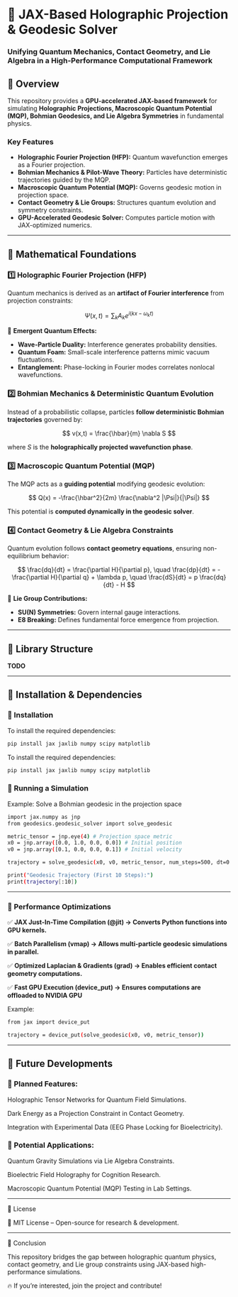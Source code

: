 # 🚀 JAX-Based Holographic Projection & Geodesic Solver
### **Unifying Quantum Mechanics, Contact Geometry, and Lie Algebra in a High-Performance Computational Framework**

## 🔹 Overview
This repository provides a **GPU-accelerated JAX-based framework** for simulating **Holographic Projections, Macroscopic Quantum Potential (MQP), Bohmian Geodesics, and Lie Algebra Symmetries** in fundamental physics.

### **Key Features**
- **Holographic Fourier Projection (HFP):** Quantum wavefunction emerges as a Fourier projection.
- **Bohmian Mechanics & Pilot-Wave Theory:** Particles have deterministic trajectories guided by the MQP.
- **Macroscopic Quantum Potential (MQP):** Governs geodesic motion in projection space.
- **Contact Geometry & Lie Groups:** Structures quantum evolution and symmetry constraints.
- **GPU-Accelerated Geodesic Solver:** Computes particle motion with JAX-optimized numerics.

---

## 🔹 Mathematical Foundations
### **1️⃣ Holographic Fourier Projection (HFP)**
Quantum mechanics is derived as an **artifact of Fourier interference** from projection constraints:

$$
\Psi(x, t) = \sum_k A_k e^{i(kx - \omega_k t)}
$$

📌 **Emergent Quantum Effects:**
- **Wave-Particle Duality:** Interference generates probability densities.
- **Quantum Foam:** Small-scale interference patterns mimic vacuum fluctuations.
- **Entanglement:** Phase-locking in Fourier modes correlates nonlocal wavefunctions.

### **2️⃣ Bohmian Mechanics & Deterministic Quantum Evolution**
Instead of a probabilistic collapse, particles **follow deterministic Bohmian trajectories** governed by:

$$
v(x,t) = \frac{\hbar}{m} \nabla S
$$

where $S$ is the **holographically projected wavefunction phase**.

### **3️⃣ Macroscopic Quantum Potential (MQP)**
The MQP acts as a **guiding potential** modifying geodesic evolution:

$$
Q(x) = -\frac{\hbar^2}{2m} \frac{\nabla^2 |\Psi|}{|\Psi|}
$$

This potential is **computed dynamically in the geodesic solver**.

### **4️⃣ Contact Geometry & Lie Algebra Constraints**
Quantum evolution follows **contact geometry equations**, ensuring non-equilibrium behavior:

$$
\frac{dq}{dt} = \frac{\partial H}{\partial p}, \quad \frac{dp}{dt} = -\frac{\partial H}{\partial q} + \lambda p, \quad \frac{dS}{dt} = p \frac{dq}{dt} - H
$$

📌 **Lie Group Contributions:**
- **SU(N) Symmetries:** Govern internal gauge interactions.
- **E8 Breaking:** Defines fundamental force emergence from projection.

---

## 🔹 Library Structure
**TODO**


---

## 🔹 Installation & Dependencies
### **🔧 Installation**
To install the required dependencies:
```bash
pip install jax jaxlib numpy scipy matplotlib
```

To install the required dependencies:
```bash
pip install jax jaxlib numpy scipy matplotlib
```
### 💾 Running a Simulation

Example: Solve a Bohmian geodesic in the projection space

```bash
import jax.numpy as jnp
from geodesics.geodesic_solver import solve_geodesic

metric_tensor = jnp.eye(4) # Projection space metric
x0 = jnp.array([0.0, 1.0, 0.0, 0.0]) # Initial position
v0 = jnp.array([0.1, 0.0, 0.0, 0.1]) # Initial velocity

trajectory = solve_geodesic(x0, v0, metric_tensor, num_steps=500, dt=0.005)

print("Geodesic Trajectory (First 10 Steps):")
print(trajectory[:10])
```

---

### 🔹 Performance Optimizations

✅ **JAX Just-In-Time Compilation (@jit) → Converts Python functions into GPU kernels.**

✅ **Batch Parallelism (vmap) → Allows multi-particle geodesic simulations in parallel.**

✅ **Optimized Laplacian & Gradients (grad) → Enables efficient contact geometry computations.**

✅ **Fast GPU Execution (device_put) → Ensures computations are offloaded to NVIDIA GPU**

Example:

```bash
from jax import device_put

trajectory = device_put(solve_geodesic(x0, v0, metric_tensor))
```

---

## 🔹 Future Developments

### 🚀 Planned Features:

Holographic Tensor Networks for Quantum Field Simulations.

Dark Energy as a Projection Constraint in Contact Geometry.

Integration with Experimental Data (EEG Phase Locking for Bioelectricity).


### 🔬 Potential Applications:

Quantum Gravity Simulations via Lie Algebra Constraints.

Bioelectric Field Holography for Cognition Research.

Macroscopic Quantum Potential (MQP) Testing in Lab Settings.

---

🔹 License

📜 MIT License – Open-source for research & development.


---

📜 Conclusion

This repository bridges the gap between holographic quantum physics, contact geometry, and Lie group constraints using JAX-based high-performance simulations.

🔥 If you’re interested, join the project and contribute!


